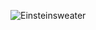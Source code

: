 ![Einsteinsweater](https://user-images.githubusercontent.com/66884842/85630898-81ccc980-b642-11ea-91f7-feb1de9ce15b.png)
